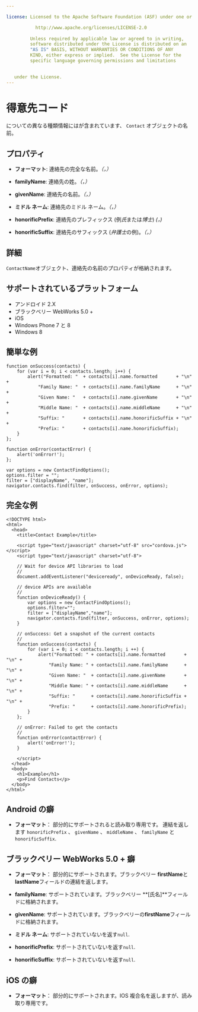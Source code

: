 ```yaml
---

license: Licensed to the Apache Software Foundation (ASF) under one or more contributor license agreements. See the NOTICE file distributed with this work for additional information regarding copyright ownership. The ASF licenses this file to you under the Apache License, Version 2.0 (the "License"); you may not use this file except in compliance with the License. You may obtain a copy of the License at

           http://www.apache.org/licenses/LICENSE-2.0
    
         Unless required by applicable law or agreed to in writing,
         software distributed under the License is distributed on an
         "AS IS" BASIS, WITHOUT WARRANTIES OR CONDITIONS OF ANY
         KIND, either express or implied.  See the License for the
         specific language governing permissions and limitations
    

   under the License.
---
```


# 得意先コード

についての異なる種類情報にはが含まれています、 `Contact` オブジェクトの名前。

## プロパティ

*   **フォーマット**: 連絡先の完全な名前。*（，）*

*   **familyName**: 連絡先の姓。*（，）*

*   **givenName**: 連絡先の名前。*（，）*

*   **ミドル ネーム**: 連絡先のミドル ネーム。*（，）*

*   **honorificPrefix**: 連絡先のプレフィックス (例*氏*または*博士*) *(，)*

*   **honorificSuffix**: 連絡先のサフィックス (*弁護士*の例)。*（，）*

## 詳細

`ContactName`オブジェクト、連絡先の名前のプロパティが格納されます。

## サポートされているプラットフォーム

*   アンドロイド 2.X
*   ブラックベリー WebWorks 5.0 +
*   iOS
*   Windows Phone 7 と 8
*   Windows 8

## 簡単な例

    function onSuccess(contacts) {
        for (var i = 0; i < contacts.length; i++) {
            alert("Formatted: "  + contacts[i].name.formatted       + "\n" +
                "Family Name: "  + contacts[i].name.familyName      + "\n" +
                "Given Name: "   + contacts[i].name.givenName       + "\n" +
                "Middle Name: "  + contacts[i].name.middleName      + "\n" +
                "Suffix: "       + contacts[i].name.honorificSuffix + "\n" +
                "Prefix: "       + contacts[i].name.honorificSuffix);
        }
    };
    
    function onError(contactError) {
        alert('onError!');
    };
    
    var options = new ContactFindOptions();
    options.filter = "";
    filter = ["displayName", "name"];
    navigator.contacts.find(filter, onSuccess, onError, options);
    

## 完全な例

    <!DOCTYPE html>
    <html>
      <head>
        <title>Contact Example</title>
    
        <script type="text/javascript" charset="utf-8" src="cordova.js"></script>
        <script type="text/javascript" charset="utf-8">
    
        // Wait for device API libraries to load
        //
        document.addEventListener("deviceready", onDeviceReady, false);
    
        // device APIs are available
        //
        function onDeviceReady() {
            var options = new ContactFindOptions();
            options.filter="";
            filter = ["displayName","name"];
            navigator.contacts.find(filter, onSuccess, onError, options);
        }
    
        // onSuccess: Get a snapshot of the current contacts
        //
        function onSuccess(contacts) {
            for (var i = 0; i < contacts.length; i ++) {
                alert("Formatted: " + contacts[i].name.formatted       + "\n" +
                    "Family Name: " + contacts[i].name.familyName      + "\n" +
                    "Given Name: "  + contacts[i].name.givenName       + "\n" +
                    "Middle Name: " + contacts[i].name.middleName      + "\n" +
                    "Suffix: "      + contacts[i].name.honorificSuffix + "\n" +
                    "Prefix: "      + contacts[i].name.honorificPrefix);
            }
        };
    
        // onError: Failed to get the contacts
        //
        function onError(contactError) {
            alert('onError!');
        }
    
        </script>
      </head>
      <body>
        <h1>Example</h1>
        <p>Find Contacts</p>
      </body>
    </html>
    

## Android の癖

*   **フォーマット**： 部分的にサポートされると読み取り専用です。 連結を返します `honorificPrefix` 、 `givenName` 、 `middleName` 、 `familyName` と`honorificSuffix`.

## ブラックベリー WebWorks 5.0 + 癖

*   **フォーマット**： 部分的にサポートされます。ブラックベリー **firstName**と**lastName**フィールドの連結を返します。

*   **familyName**: サポートされています。ブラックベリー **[氏名]**フィールドに格納されます。

*   **givenName**: サポートされています。ブラックベリーの**firstName**フィールドに格納されます。

*   **ミドル ネーム**: サポートされていないを返す`null`.

*   **honorificPrefix**: サポートされていないを返す`null`.

*   **honorificSuffix**: サポートされていないを返す`null`.

## iOS の癖

*   **フォーマット**： 部分的にサポートされます。IOS 複合名を返しますが、読み取り専用です。